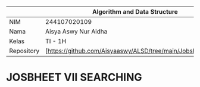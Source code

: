 |  | Algorithm and Data Structure |
|--|--|
| NIM |  244107020109|
| Nama |  Aisya Aswy Nur Aidha|
| Kelas | TI - 1H |
| Repository | [https://github.com/Aisyaaswy/ALSD/tree/main/Jobsheet%207] |

# JOSBHEET VII SEARCHING 
